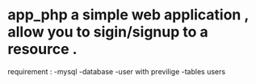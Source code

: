# app_php a simple web application , allow you to sigin/signup  to a resource .
requirement :
-mysql 
-database 
-user with previlige 
-tables users
